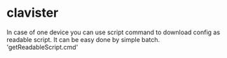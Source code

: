 # clavister


In case of one device you can use script command to download config as readable script.
It can be easy done by simple batch. 'getReadableScript.cmd'

